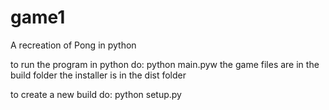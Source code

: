 # game1
A recreation of Pong in python

to run the program in python do: python main.pyw
the game files are in the build folder
the installer is in the dist folder

to create a new build do: python setup.py
